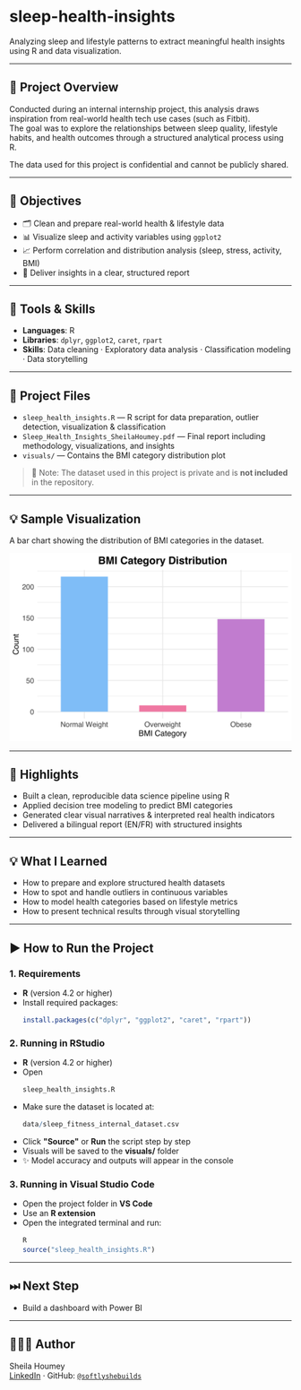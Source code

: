 # sleep-health-insights

Analyzing sleep and lifestyle patterns to extract meaningful health insights using R and data visualization.

---

## 📌 Project Overview

Conducted during an internal internship project, this analysis draws inspiration from real-world health tech use cases (such as Fitbit).  
The goal was to explore the relationships between sleep quality, lifestyle habits, and health outcomes through a structured analytical process using R.

The data used for this project is confidential and cannot be publicly shared.

---

## 📌 Objectives

- 🗂️ Clean and prepare real-world health & lifestyle data  
- 📊 Visualize sleep and activity variables using `ggplot2`  
- 📈 Perform correlation and distribution analysis (sleep, stress, activity, BMI)  
- 📝 Deliver insights in a clear, structured report

---

## 📌 Tools & Skills

- **Languages**: R  
- **Libraries**: `dplyr`, `ggplot2`, `caret`, `rpart`  
- **Skills**: Data cleaning · Exploratory data analysis · Classification modeling · Data storytelling

---

## 📂 Project Files

- `sleep_health_insights.R` — R script for data preparation, outlier detection, visualization & classification  
- `Sleep_Health_Insights_SheilaHoumey.pdf` — Final report including methodology, visualizations, and insights  
- `visuals/` — Contains the BMI category distribution plot  

> 📁 Note: The dataset used in this project is private and is **not included** in the repository.

---

## 💡 Sample Visualization

A bar chart showing the distribution of BMI categories in the dataset.

![BMI Category Distribution](visuals/bmi_distribution.png)

---

## 🌟 Highlights

- Built a clean, reproducible data science pipeline using R  
- Applied decision tree modeling to predict BMI categories  
- Generated clear visual narratives & interpreted real health indicators  
- Delivered a bilingual report (EN/FR) with structured insights

---

## 💡 What I Learned

- How to prepare and explore structured health datasets  
- How to spot and handle outliers in continuous variables  
- How to model health categories based on lifestyle metrics  
- How to present technical results through visual storytelling

---

## ▶️ How to Run the Project

### 1. Requirements

- **R** (version 4.2 or higher)
- Install required packages:
  ```r
  install.packages(c("dplyr", "ggplot2", "caret", "rpart"))

### 2. Running in RStudio

- **R** (version 4.2 or higher)
- Open
  ```r
  sleep_health_insights.R
  
- Make sure the dataset is located at:
  ```r
  data/sleep_fitness_internal_dataset.csv
- Click **"Source"** or **Run** the script step by step
- Visuals will be saved to the **visuals/** folder
- ✨ Model accuracy and outputs will appear in the console

### 3. Running in Visual Studio Code

- Open the project folder in **VS Code**
- Use an **R extension**
- Open the integrated terminal and run:
  ```r
  R
  source("sleep_health_insights.R")
  

---

## ⏭ Next Step

- Build a dashboard with Power BI  

---

## 👩🏽‍💻 Author

Sheila Houmey  
[LinkedIn](https://www.linkedin.com/in/sheila-houmey) · GitHub: [`@softlyshebuilds`](https://github.com/softlyshebuilds)

